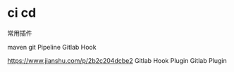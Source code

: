 <!--
 * @Author: wjn
 * @Date: 2020-08-23 10:01:21
 * @LastEditors: wjn
 * @LastEditTime: 2020-08-29 00:38:41
-->
# ci cd

常用插件

maven 
git 
Pipeline 
Gitlab Hook



https://www.jianshu.com/p/2b2c204dcbe2
Gitlab Hook Plugin
Gitlab Plugin




